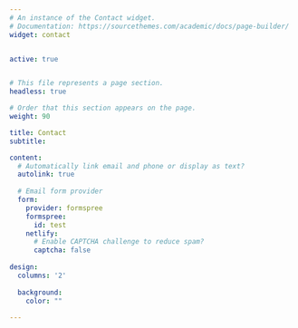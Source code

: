 ```yaml
---
# An instance of the Contact widget.
# Documentation: https://sourcethemes.com/academic/docs/page-builder/
widget: contact


active: true


# This file represents a page section.
headless: true

# Order that this section appears on the page.
weight: 90

title: Contact
subtitle:

content:
  # Automatically link email and phone or display as text?
  autolink: true
  
  # Email form provider
  form:
    provider: formspree
    formspree:
      id: test
    netlify:
      # Enable CAPTCHA challenge to reduce spam?
      captcha: false
  
design:
  columns: '2'
  
  background: 
    color: ""
  
---
```

